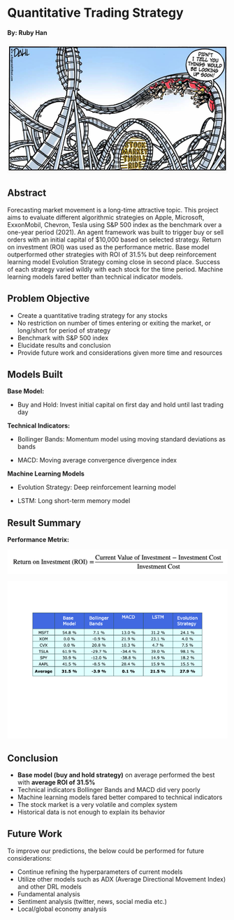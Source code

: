 # Quantitative Trading Strategy
#### By: Ruby Han

![stock_market](images/stock_market.png)

## Abstract
Forecasting market movement is a long-time attractive topic. This project aims to evaluate different algorithmic strategies on Apple, Microsoft, ExxonMobil, Chevron, Tesla using S&P 500 index as the benchmark over a one-year period (2021). An agent framework was built to trigger buy or sell orders with an initial capital of $10,000 based on selected strategy. Return on investment (ROI) was used as the performance metric. Base model outperformed other strategies with ROI of 31.5\% but deep reinforcement learning model Evolution Strategy coming close in second place. Success of each strategy varied wildly with each stock for the time period. Machine learning models fared better than technical indicator models.

## Problem Objective 
- Create a quantitative trading strategy for any stocks
- No restriction on number of times entering or exiting the market, or long/short for period of strategy
- Benchmark with S&P 500 index
- Elucidate results and conclusion
- Provide future work and considerations given more time and resources

## Models Built

**Base Model:**

- Buy and Hold: Invest initial capital on first day and hold until last trading day

**Technical Indicators:**

- Bollinger Bands: Momentum model using moving standard deviations as bands

- MACD: Moving average convergence divergence index

**Machine Learning Models**

- Evolution Strategy: Deep reinforcement learning model

- LSTM: Long short-term memory model


## Result Summary

**Performance Metrix:**

![roi](images/roi.png)

![result_table](images/result_table.png)

## Conclusion
- **Base model (buy and hold strategy)** on average performed the best with **average ROI of 31.5%**
- Technical indicators Bollinger Bands and MACD did very poorly
- Machine learning models fared better compared to technical indicators
- The stock market is a very volatile and complex system
- Historical data is not enough to explain its behavior


## Future Work
To improve our predictions, the below could be performed for future considerations:
- Continue refining the hyperparameters of current models
- Utilize other models such as ADX (Average Directional Movement Index) and other DRL models
- Fundamental analysis
- Sentiment analysis (twitter, news, social media etc.)
- Local/global economy analysis